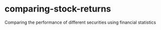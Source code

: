 # comparing-stock-returns
Comparing the performance of different securities using financial statistics
